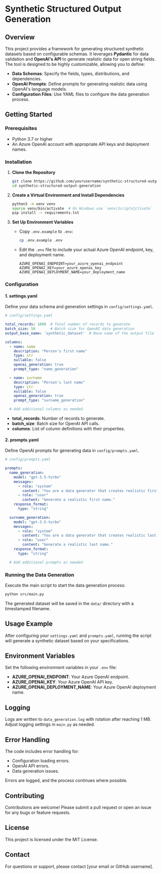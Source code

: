 
# Synthetic Structured Output Generation

## Overview

This project provides a framework for generating structured synthetic datasets based on configurable schemas. It leverages **Pydantic** for data validation and **OpenAI's API** to generate realistic data for open string fields. The tool is designed to be highly customizable, allowing you to define:

- **Data Schemas**: Specify the fields, types, distributions, and dependencies.
- **OpenAI Prompts**: Define prompts for generating realistic data using OpenAI's language models.
- **Configuration Files**: Use YAML files to configure the data generation process.

## Getting Started

### Prerequisites

- Python 3.7 or higher
- An Azure OpenAI account with appropriate API keys and deployment names.

### Installation

1. **Clone the Repository**

   ```bash
   git clone https://github.com/yourusername/synthetic-structured-output-generation.git
   cd synthetic-structured-output-generation
   ```

2. **Create a Virtual Environment and Install Dependencies**

   ```bash
   python3 -m venv venv
   source venv/bin/activate  # On Windows use `venv\Scriptsctivate`
   pip install -r requirements.txt
   ```

3. **Set Up Environment Variables**

   - Copy `.env.example` to `.env`:

     ```bash
     cp .env.example .env
     ```

   - Edit the `.env` file to include your actual Azure OpenAI endpoint, key, and deployment name.

     ```dotenv
     AZURE_OPENAI_ENDPOINT=your_azure_openai_endpoint
     AZURE_OPENAI_KEY=your_azure_openai_key
     AZURE_OPENAI_DEPLOYMENT_NAME=your_deployment_name
     ```

### Configuration

#### **1. settings.yaml**

Define your data schema and generation settings in `config/settings.yaml`.

```yaml
# config/settings.yaml

total_records: 1000  # Total number of records to generate
batch_size: 50       # Batch size for OpenAI data generation
output_base_name: 'synthetic_dataset'  # Base name of the output file

columns:
  - name: name
    description: "Person's first name"
    type: str
    nullable: false
    openai_generation: true
    prompt_type: "name_generation"

  - name: surname
    description: "Person's last name"
    type: str
    nullable: false
    openai_generation: true
    prompt_type: "surname_generation"

  # Add additional columns as needed
```

- **total_records**: Number of records to generate.
- **batch_size**: Batch size for OpenAI API calls.
- **columns**: List of column definitions with their properties.

#### **2. prompts.yaml**

Define OpenAI prompts for generating data in `config/prompts.yaml`.

```yaml
# config/prompts.yaml

prompts:
  name_generation:
    model: "gpt-3.5-turbo"
    messages:
      - role: "system"
        content: "You are a data generator that creates realistic first names."
      - role: "user"
        content: "Generate a realistic first name."
    response_format:
      type: "string"

  surname_generation:
    model: "gpt-3.5-turbo"
    messages:
      - role: "system"
        content: "You are a data generator that creates realistic last names."
      - role: "user"
        content: "Generate a realistic last name."
    response_format:
      type: "string"

  # Add additional prompts as needed
```

### Running the Data Generation

Execute the main script to start the data generation process:

```bash
python src/main.py
```

The generated dataset will be saved in the `data/` directory with a timestamped filename.

## Usage Example

After configuring your `settings.yaml` and `prompts.yaml`, running the script will generate a synthetic dataset based on your specifications.


## Environment Variables

Set the following environment variables in your `.env` file:

- **AZURE_OPENAI_ENDPOINT**: Your Azure OpenAI endpoint.
- **AZURE_OPENAI_KEY**: Your Azure OpenAI API key.
- **AZURE_OPENAI_DEPLOYMENT_NAME**: Your Azure OpenAI deployment name.

## Logging

Logs are written to `data_generation.log` with rotation after reaching 1 MB. Adjust logging settings in `main.py` as needed.

## Error Handling

The code includes error handling for:

- Configuration loading errors.
- OpenAI API errors.
- Data generation issues.

Errors are logged, and the process continues where possible.

## Contributing

Contributions are welcome! Please submit a pull request or open an issue for any bugs or feature requests.

## License

This project is licensed under the MIT License.

## Contact

For questions or support, please contact [your email or GitHub username].